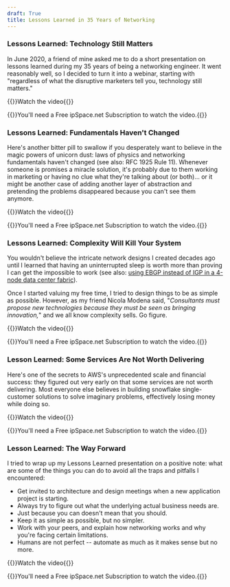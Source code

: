 ```yaml
---
draft: True
title: Lessons Learned in 35 Years of Networking
---
```

### Lessons Learned: Technology Still Matters

In June 2020, a friend of mine asked me to do a short presentation on lessons learned during my 35 years of being a networking engineer. It went reasonably well, so I decided to turn it into a webinar, starting with "regardless of what the disruptive marketers tell you, technology still matters."

{{<jump>}}Watch the video{{</jump>}}

{{<note info>}}You'll need a Free ipSpace.net Subscription to watch the video.{{</note>}}

### Lessons Learned: Fundamentals Haven't Changed

Here's another bitter pill to swallow if you desperately want to believe in the magic powers of unicorn dust: laws of physics and networking fundamentals haven't changed (see also: RFC 1925 Rule 11). Whenever someone is promises a miracle solution, it's probably due to them working in marketing or having no clue what they're talking about (or both)... or it might be another case of adding another layer of abstraction and pretending the problems disappeared because you can't see them anymore.

{{<jump>}}Watch the video{{</jump>}}

{{<note info>}}You'll need a Free ipSpace.net Subscription to watch the video.{{</note>}}

### Lessons Learned: Complexity Will Kill Your System

You wouldn't believe the intricate network designs I created decades ago until I learned that having an uninterrupted sleep is worth more than proving I can get the impossible to work (see also: [using EBGP instead of IGP in a 4-node data center fabric](https://blog.ipspace.net/2017/11/bgp-as-better-igp-when-and-where.html)). 

Once I started valuing my free time, I tried to design things to be as simple as possible. However, as my friend Nicola Modena said, "*Consultants must propose new technologies because they must be seen as bringing innovation,*" and we all know complexity sells. Go figure.

{{<jump>}}Watch the video{{</jump>}}

{{<note info>}}You'll need a Free ipSpace.net Subscription to watch the video.{{</note>}}

### Lesson Learned: Some Services Are Not Worth Delivering

Here's one of the secrets to AWS's unprecedented scale and financial success: they figured out very early on that some services are not worth delivering. Most everyone else believes in building snowflake single-customer solutions to solve imaginary problems, effectively losing money while doing so.

{{<jump>}}Watch the video{{</jump>}}

{{<note info>}}You'll need a Free ipSpace.net Subscription to watch the video.{{</note>}}

### Lesson Learned: The Way Forward

I tried to wrap up my Lessons Learned presentation on a positive note: what are some of the things you can do to avoid all the traps and pitfalls I encountered:

* Get invited to architecture and design meetings when a new application project is starting.
* Always try to figure out what the underlying actual business needs are.
* Just because you can doesn't mean that you should.
* Keep it as simple as possible, but no simpler.
* Work with your peers, and explain how networking works and why you're facing certain limitations.
* Humans are not perfect -- automate as much as it makes sense but no more.

{{<jump>}}Watch the video{{</jump>}}

{{<note info>}}You'll need a Free ipSpace.net Subscription to watch the video.{{</note>}}
